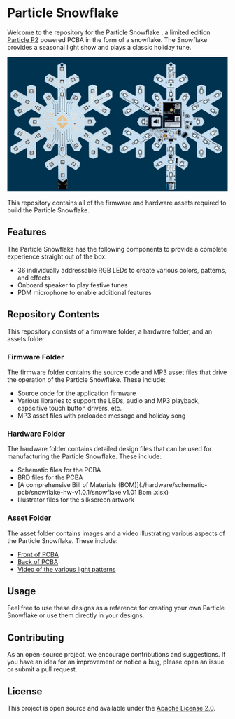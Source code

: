 # Particle Snowflake

Welcome to the repository for the Particle Snowflake
, a limited edition [Particle P2](https://store.particle.io/products/p2-wi-fi-module-cut-tape-x10) powered PCBA in the form of a snowflake. The Snowflake provides a seasonal light show and plays a classic holiday tune.

![PCBA](./media/Snowflake_Midnight_Web.png)

This repository contains all of the firmware and hardware assets required to build the Particle Snowflake.

## Features

The Particle Snowflake has the following components to provide a complete experience straight out of the box:

- 36 individually addressable RGB LEDs to create various colors, patterns, and effects
- Onboard speaker to play festive tunes
- PDM microphone to enable additional features

## Repository Contents

This repository consists of a firmware folder, a hardware folder, and an assets folder.

### Firmware Folder

The firmware folder contains the source code and MP3 asset files that drive the operation of the Particle Snowflake. These include:

- Source code for the application firmware
- Various libraries to support the LEDs, audio and MP3 playback, capacitive touch button drivers, etc.
- MP3 asset files with preloaded message and holiday song

### Hardware Folder

The hardware folder contains detailed design files that can be used for manufacturing the Particle Snowflake. These include:

- Schematic files for the PCBA
- BRD files for the PCBA
- [A comprehensive Bill of Materials (BOM)](./hardware/schematic-pcb/snowflake-hw-v1.0.1/snowflake v1.01 Bom .xlsx)
- Illustrator files for the silkscreen artwork

### Asset Folder

The asset folder contains images and a video illustrating various aspects of the Particle Snowflake. These include:

- [Front of PCBA](./media/Snowflake_Front_Midnight.png)
- [Back of PCBA](./media/Snowflake_Back_Midnight.png)
- [Video of the various light patterns](./media/Snowflake_Action.mp4)

## Usage

Feel free to use these designs as a reference for creating your own Particle Snowflake or use them directly in your designs. 

## Contributing

As an open-source project, we encourage contributions and suggestions. If you have an idea for an improvement or notice a bug, please open an issue or submit a pull request.

## License

This project is open source and available under the [Apache License 2.0](LICENSE).
